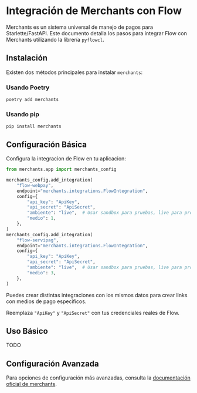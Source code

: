 # Integración de Merchants con Flow

Merchants es un sistema universal de manejo de pagos para Starlette/FastAPI. Este documento detalla los pasos para integrar Flow con Merchants utilizando la librería `pyflowcl`.

## Instalación

Existen dos métodos principales para instalar `merchants`:

### Usando Poetry

```shell
poetry add merchants
```

### Usando pip

```shell
pip install merchants
```

## Configuración Básica

Configura la integracion de Flow en tu aplicacion:

```python
from merchants.app import merchants_config

merchants_config.add_integration(
    "flow-webpay",
    endpoint="merchants.integrations.FlowIntegration",
    config={
        "api_key": "ApiKey",
        "api_secret": "ApiSecret",
        "ambiente": "live",  # Usar sandbox para pruebas, live para producción
        "medio": 1,
    },
)
merchants_config.add_integration(
    "flow-servipag",
    endpoint="merchants.integrations.FlowIntegration",
    config={
        "api_key": "ApiKey",
        "api_secret": "ApiSecret",
        "ambiente": "live",  # Usar sandbox para pruebas, live para producción
        "medio": 3,
    },
)
```

Puedes crear distintas integraciones con los mismos datos para crear links con medios de pago específicos.

Reemplaza `"ApiKey"` y `"ApiSecret"` con tus credenciales reales de Flow.

## Uso Básico

TODO

## Configuración Avanzada

Para opciones de configuración más avanzadas, consulta la [documentación oficial de merchants](https://mariofix.github.io/merchants/).
